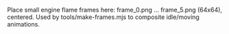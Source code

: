 Place small engine flame frames here: frame_0.png … frame_5.png (64x64), centered.
Used by tools/make-frames.mjs to composite idle/moving animations.


